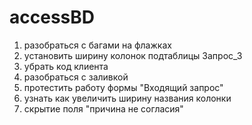 # accessBD

1) разобраться с багами на флажках
2) установить ширину колонок подтаблицы Запрос_3
3) убрать код клиента
4) разобраться с заливкой
5) протестить работу формы "Входящий запрос"
6) узнать как увеличить ширину названия колонки
7) скрытие поля "причина не согласия"
